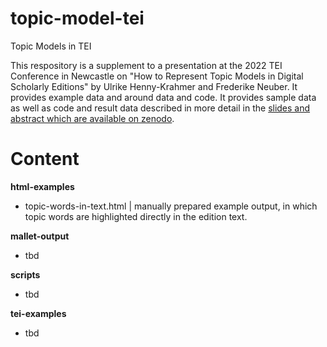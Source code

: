 # topic-model-tei
Topic Models in TEI

This respository is a supplement to a presentation at the 2022 TEI Conference in Newcastle on "How to Represent Topic Models in Digital Scholarly Editions" by Ulrike Henny-Krahmer and Frederike Neuber. It provides example data and  around data and code. It provides sample data as well as code and result data described in more detail in the [slides and abstract which are available on zenodo](https://zenodo.org/record/7043204).

# Content

**html-examples**

* topic-words-in-text.html | manually prepared example output, in which topic words are highlighted directly in the edition text.

**mallet-output**

* tbd

**scripts**

* tbd 

**tei-examples**

* tbd
